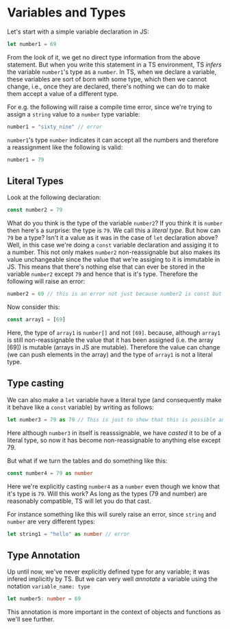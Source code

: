 # Variables and Types
Let's start with a simple variable declaration in JS:

```ts
let number1 = 69
```

From the look of it, we get no direct type information from the above statement. But when you write this statement in a TS environment, TS _infers_ the variable `number1`'s type as a `number`. In TS, when we declare a variable, these variables are sort of born with some type, which then we cannot change, i.e., once they are declared, there's nothing we can do to make them accept a value of a different type.

For e.g. the following will raise a compile time error, since we're trying to assign a `string` value to a `number` type variable:

```ts
number1 = "sixty_nine" // error
```

`number1`'s type `number` indicates it can accept all the numbers and therefore a reassignment like the following is valid:

```ts
number1 = 79
```

## Literal Types
Look at the following declaration:
```ts
const number2 = 79 
```
What do you think is the type of the variable `number2`? If you think it is `number` then here's a surprise: the type is `79`. We call this a _literal type_. But how can `79` be a type? Isn't it a value as it was in the case of `let` declaration above?
Well, in this case we're doing a `const` variable declaration and assiging it to a number. This not only makes `number2` non-reassignable but also makes its value unchangeable since the value that we're assiging to it is immutable in JS. This means that there's nothing else that can ever be stored in the variable `number2` except `79` and hence that is it's type. Therefore the following will raise an error:

```ts
number2 = 69 // this is an error not just because number2 is const but also because it's original value is immutable. In other words 69 is not of type 79.
```

Now consider this:

```ts
const array1 = [69]
```

Here, the type of `array1` is `number[]` and not `[69]`. because, although `array1` is still non-reassignable the value that it has been assigned (i.e. the array [69]) is mutable (arrays in JS are mutable). Therefore the value can change (we can push elements in the array) and the type of `array1` is not a literal type.

## Type casting

We can also make a `let` variable have a literal type (and consequently make it behave like a `const` variable) by writing as follows:

```ts
let number3 = 79 as 79 // This is just to show that this is possible and might not be of any consequence
```

Here although `number3` in itself is reasssignable, we have _casted_ it to be of a literal type, so now it has become non-reassignable to anything else except 79.

But what if we turn the tables and do something like this:

```ts
const number4 = 79 as number
```

Here we're explicitly casting `number4` as a `number` even though we know that it's type is `79`. Will this work? 
As long as the types (79 and number) are reasonably compatible, TS will let you do that cast. 

For instance something like this will surely raise an error, since `string` and `number` are very different types:

```ts
let string1 = "hello" as number // error
```


## Type Annotation
Up until now, we've never explicitly defined type for any variable; it was infered implicitly by TS. But we can very well _annotate_ a variable using the notation `variable_name: type`

```ts
let number5: number = 69
```
This annotation is more important in the context of objects and functions as we'll see further. 